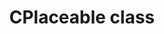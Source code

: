 ---
title: "CPlaceable class"
keywords: sample homepage
sidebar: gta_sidebar
permalink: gta_entity_cplaceable.html
---